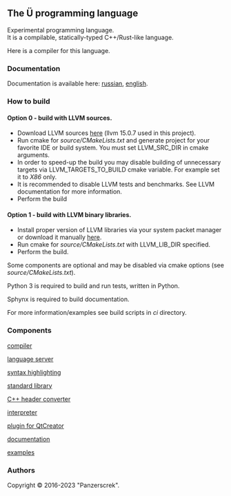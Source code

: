 ## The Ü programming language
Experimental programming language.  
It is a compilable, statically-typed C++/Rust-like language.

Here is a compiler for this language. 


### Documentation

Documentation is available here: [russian](https://panzerschrek.github.io/U-00DC-Sprache-site/docs/ru/contents.html), [english](https://panzerschrek.github.io/U-00DC-Sprache-site/docs/en/contents.html).


### How to build

#### Option 0 - build with LLVM sources.
* Download LLVM sources [here](https://github.com/llvm/llvm-project/releases/) (llvm 15.0.7 used in this project).
* Run cmake for *source/CMakeLists.txt* and generate project for your favorite IDE or build system. You must set LLVM_SRC_DIR in cmake arguments.
* In order to speed-up the build you may disable building of unnecessary targets via LLVM_TARGETS_TO_BUILD cmake variable. For example set it to *X86* only.
* It is recommended to disable LLVM tests and benchmarks. See LLVM documentation for more information.
* Perform the build

#### Option 1 - build with LLVM binary libraries.
* Install proper version of LLVM libraries via your system packet manager or download it manually [here](https://github.com/llvm/llvm-project/releases/).
* Run cmake for *source/CMakeLists.txt* with LLVM_LIB_DIR specified.
* Perform the build.

Some components are optional and may be disabled via cmake options (see *source/CMakeLists.txt*).

Python 3 is required to build and run tests, written in Python.

Sphynx is required to build documentation.

For more information/examples see build scripts in *ci* directory.


### Components

[compiler](source/compilers_common_lib/README.md)

[language server](source/language_server/README.md)

[syntax highlighting](source/syntax_highlighting/README.md)

[standard library](source/ustlib/README.md)

[C++ header converter](source/cpp_header_converter/README.md)

[interpreter](source/interpreter/README.md)

[plugin for QtCreator](source/qt_creator_plugin/README.md)

[documentation](source/docs/README.md)

[examples](source/examples/README.md)

### Authors
Copyright © 2016-2023 "Panzerscrek".
